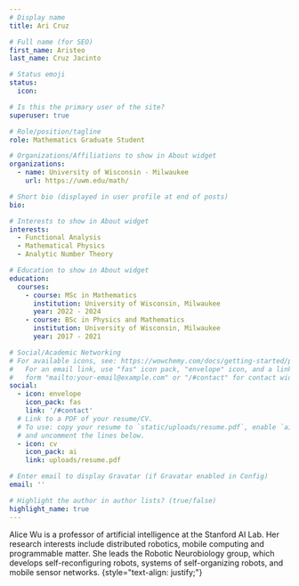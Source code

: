 ```yaml
---
# Display name
title: Ari Cruz

# Full name (for SEO)
first_name: Aristeo
last_name: Cruz Jacinto

# Status emoji
status:
  icon:

# Is this the primary user of the site?
superuser: true

# Role/position/tagline
role: Mathematics Graduate Student

# Organizations/Affiliations to show in About widget
organizations:
  - name: University of Wisconsin - Milwaukee
    url: https://uwm.edu/math/

# Short bio (displayed in user profile at end of posts)
bio: 

# Interests to show in About widget
interests:
  - Functional Analysis
  - Mathematical Physics
  - Analytic Number Theory

# Education to show in About widget
education:
  courses:
    - course: MSc in Mathematics
      institution: University of Wisconsin, Milwaukee
      year: 2022 - 2024
    - course: BSc in Physics and Mathematics
      institution: University of Wisconsin, Milwaukee
      year: 2017 - 2021

# Social/Academic Networking
# For available icons, see: https://wowchemy.com/docs/getting-started/page-builder/#icons
#   For an email link, use "fas" icon pack, "envelope" icon, and a link in the
#   form "mailto:your-email@example.com" or "/#contact" for contact widget.
social:
  - icon: envelope
    icon_pack: fas
    link: '/#contact'
  # Link to a PDF of your resume/CV.
  # To use: copy your resume to `static/uploads/resume.pdf`, enable `ai` icons in `params.yaml`,
  # and uncomment the lines below.
  - icon: cv
    icon_pack: ai
    link: uploads/resume.pdf

# Enter email to display Gravatar (if Gravatar enabled in Config)
email: ''

# Highlight the author in author lists? (true/false)
highlight_name: true
---
```


Alice Wu is a professor of artificial intelligence at the Stanford AI Lab. Her research interests include distributed robotics, mobile computing and programmable matter. She leads the Robotic Neurobiology group, which develops self-reconfiguring robots, systems of self-organizing robots, and mobile sensor networks.
{style="text-align: justify;"}
